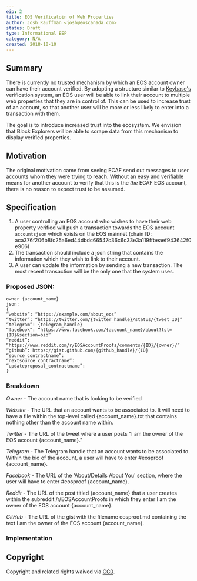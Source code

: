 ```yaml
---
eip: 2
title: EOS Verificatoin of Web Properties
author: Josh Kauffman <josh@eoscanada.com>
status: Draft
type: Informational EEP
category: N/A
created: 2018-10-10
---
```


## Summary

There is currently no trusted mechanism by which an EOS account owner can have their account verified. By adopting a structure 
similar to [Keybase's](https://keybase.io) verification system, an EOS user will be able to link their account to multiple 
web properties that they are in control of. This can be used to increase trust of an account, so that another user will 
be more or less likely to enter into a transaction with them. 

The goal is to introduce increased trust into the ecosystem. We envision that Block Explorers will be able to scrape
data from this mechanism to display verified properties. 

## Motivation

The original motivation came from seeing ECAF send out messages to user accounts whom they were trying to reach.
Without an easy and verifiable means for another account to verify that this is the *the* ECAF EOS account, there 
is no reason to expect trust to be assumed. 

## Specification

1. A user controlling an EOS account who wishes to have their web property verified will push a transaction towards 
the EOS account `accountsjson` which exists on the EOS mainnet 
(chain ID: aca376f206b8fc25a6ed44dbdc66547c36c6c33e3a119ffbeaef943642f0e906)
2. The transaction should include a json string that contains the information which they wish to link to their account.
3. A user can update the information by sending a new transaction. The most recent transaction will be the only one
that the system uses.

### Proposed JSON:
```
owner {account_name}
json:
{
“website”: “https://example.com/about_eos”
“twitter”: “https://twitter.com/{twitter_handle}/status/{tweet_ID}”
“telegram”: {telegram_handle}
“facebook”: “https://www.facebook.com/{account_name}/about?lst={ID}&section=bio”
“reddit”: “https://www.reddit.com/r/EOSAccountProofs/comments/{ID}/{owner}/”
“github”: https://gist.github.com/{github_handle}/{ID}
“source_contractname”: 
“nextsource_contractname”: 
“updateproposal_contractname”: 
}
```

### Breakdown

*Owner* - The account name that is looking to be verified

*Website* - The URL that an account wants to be associated to. It will need to have a file within the top-level called
{account_name}.txt that contains nothing other than the account name within.

*Twitter* - The URL of the tweet where a user posts "I am the owner of the EOS account {account_name}."

*Telegram* - The Telegram handle that an account wants to be associated to. Within the bio of the account, a user will
have to enter #eosproof {account_name}.

*Facebook* - The URL of the 'About/Details About You' section, where the user will have to enter #eosproof {account_name}.

*Reddit* - The URL of the post titled {account_name} that a user creates within the subreddit /r/EOSAccountProofs in which they enter
I am the owner of the EOS account {account_name}.

*GitHub* - The URL of the gist with the filename eosproof.md containing the text I am the owner of the EOS account 
{account_name}.


### Implementation

## Copyright

Copyright and related rights waived via [CC0](https://creativecommons.org/publicdomain/zero/1.0/).


